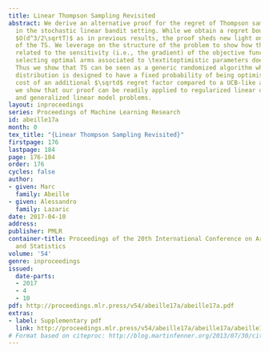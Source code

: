 ```yaml
---
title: Linear Thompson Sampling Revisited
abstract: We derive an alternative proof for the regret of Thompson sampling (TS)
  in the stochastic linear bandit setting. While we obtain a regret bound of order
  $O(d^3/2\sqrtT)$ as in previous results, the proof sheds new light on the functioning
  of the TS. We leverage on the structure of the problem to show how the regret is
  related to the sensitivity (i.e., the gradient) of the objective function and how
  selecting optimal arms associated to \textitoptimistic parameters does control it.
  Thus we show that TS can be seen as a generic randomized algorithm where the sampling
  distribution is designed to have a fixed probability of being optimistic, at the
  cost of an additional $\sqrtd$ regret factor compared to a UCB-like approach. Furthermore,
  we show that our proof can be readily applied to regularized linear optimization
  and generalized linear model problems.
layout: inproceedings
series: Proceedings of Machine Learning Research
id: abeille17a
month: 0
tex_title: "{Linear Thompson Sampling Revisited}"
firstpage: 176
lastpage: 184
page: 176-184
order: 176
cycles: false
author:
- given: Marc
  family: Abeille
- given: Alessandro
  family: Lazaric
date: 2017-04-10
address: 
publisher: PMLR
container-title: Proceedings of the 20th International Conference on Artificial Intelligence
  and Statistics
volume: '54'
genre: inproceedings
issued:
  date-parts:
  - 2017
  - 4
  - 10
pdf: http://proceedings.mlr.press/v54/abeille17a/abeille17a.pdf
extras:
- label: Supplementary pdf
  link: http://proceedings.mlr.press/v54/abeille17a/abeille17a/abeille17a-supp.pdf
# Format based on citeproc: http://blog.martinfenner.org/2013/07/30/citeproc-yaml-for-bibliographies/
---
```

